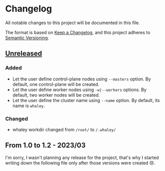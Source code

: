 # Changelog

All notable changes to this project will be documented in this file.

The format is based on [Keep a Changelog](https://keepachangelog.com/en/1.0.0/),
and this project adheres to [Semantic Versioning](https://semver.org/spec/v2.0.0.html).

## [Unreleased]

### Added

- Let the user define control-plane nodes using `--masters` option. By default, one control-plane will be created.
- Let the user define worker nodes using `-w|--workers` options. By default, two worker nodes will be created.
- Let the user define the cluster name using `--name` option. By default, its name is `whaley`.

### Changed

- whaley workdir changed from `/root/` to `/.whaley/`

## From 1.0 to 1.2 - 2023/03

I'm sorry, I wasn't planning any release for the project, that's why I started writing down the following file only after those versions were created 😞.

[unreleased]: https://github.com/imgios/whaley/compare/main...dev
